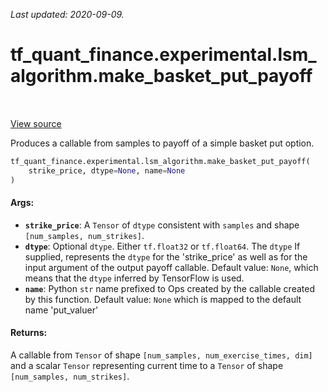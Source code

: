 <!--
This file is generated by a tool. Do not edit directly.
For open-source contributions the docs will be updated automatically.
-->

*Last updated: 2020-09-09.*

<div itemscope itemtype="http://developers.google.com/ReferenceObject">
<meta itemprop="name" content="tf_quant_finance.experimental.lsm_algorithm.make_basket_put_payoff" />
<meta itemprop="path" content="Stable" />
</div>

# tf_quant_finance.experimental.lsm_algorithm.make_basket_put_payoff

<!-- Insert buttons and diff -->

<table class="tfo-notebook-buttons tfo-api" align="left">
</table>

<a target="_blank" href="https://github.com/google/tf-quant-finance/blob/master/tf_quant_finance/experimental/lsm_algorithm/payoff.py">View source</a>



Produces a callable from samples to payoff of a simple basket put option.

```python
tf_quant_finance.experimental.lsm_algorithm.make_basket_put_payoff(
    strike_price, dtype=None, name=None
)
```



<!-- Placeholder for "Used in" -->


#### Args:


* <b>`strike_price`</b>: A `Tensor` of `dtype` consistent with `samples` and shape
  `[num_samples, num_strikes]`.
* <b>`dtype`</b>: Optional `dtype`. Either `tf.float32` or `tf.float64`. The `dtype`
  If supplied, represents the `dtype` for the 'strike_price' as well as
  for the input argument of the output payoff callable.
  Default value: `None`, which means that the `dtype` inferred by TensorFlow
  is used.
* <b>`name`</b>: Python `str` name prefixed to Ops created by the callable created
  by this function.
  Default value: `None` which is mapped to the default name 'put_valuer'


#### Returns:

A callable from `Tensor` of shape `[num_samples, num_exercise_times, dim]`
and a scalar `Tensor` representing current time to a `Tensor` of shape
`[num_samples, num_strikes]`.
